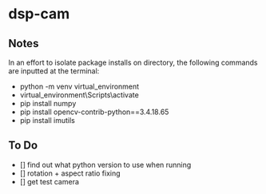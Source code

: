 # dsp-cam

## Notes
In an effort to isolate package installs on directory, the following commands are inputted at the terminal:

- python -m venv virtual_environment
- virtual_environment\Scripts\activate
- pip install numpy
- pip install opencv-contrib-python==3.4.18.65
- pip install imutils

## To Do
- [] find out what python version to use when running
- [] rotation + aspect ratio fixing
- [] get test camera 
